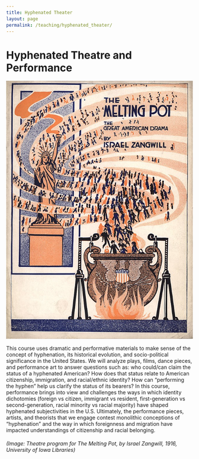 ```yaml
---
title: Hyphenated Theater
layout: page
permalink: /teaching/hyphenated_theater/
---
```


# **Hyphenated Theatre and Performance**

![melting pot](../../assets/images/melting_pot.jpeg)

This course uses dramatic and performative materials to make sense of the concept of hyphenation, its historical evolution, and socio-political significance in the United States. We will analyze plays, films, dance pieces, and performance art to answer questions such as: who could/can claim the status of a hyphenated American? How does that status relate to American citizenship, immigration, and racial/ethnic identity? How can “performing the hyphen” help us clarify the status of its bearers? In this course, performance brings into view and challenges the ways in which identity dichotomies (foreign vs citizen, immigrant vs resident, first-generation vs second-generation, racial minority vs racial majority) have shaped hyphenated subjectivities in the U.S. Ultimately, the performance pieces, artists, and theorists that we engage contest monolithic conceptions of “hyphenation” and the way in which foreignness and migration have impacted understandings of citizenship and racial belonging.


###### (Image: Theatre program for *The Melting Pot*, by Israel Zangwill, 1916, University of Iowa Libraries)
